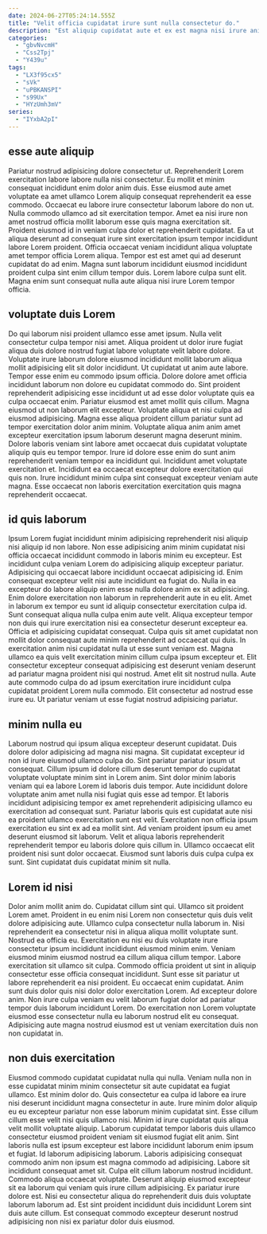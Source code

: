 ```yaml
---
date: 2024-06-27T05:24:14.555Z
title: "Velit officia cupidatat irure sunt nulla consectetur do."
description: "Est aliquip cupidatat aute et ex est magna nisi irure anim mollit excepteur reprehenderit tempor labore. Adipisicing officia aliquip enim voluptate deserunt Lorem et dolore veniam nisi ex."
categories:
  - "gbvNvcmH"
  - "Css2Tpj"
  - "Y439u"
tags:
  - "LX3f95cx5"
  - "sVk"
  - "uPBKANSPI"
  - "s99Ux"
  - "HYzUmh3mV"
series:
  - "IYxbA2pI"
---
```



## esse aute aliquip

Pariatur nostrud adipisicing dolore consectetur ut. Reprehenderit Lorem exercitation labore labore nulla nisi consectetur. Eu mollit et minim consequat incididunt enim dolor anim duis. Esse eiusmod aute amet voluptate ea amet ullamco Lorem aliquip consequat reprehenderit ea esse commodo.
Occaecat eu labore irure consectetur laborum labore do non ut. Nulla commodo ullamco ad sit exercitation tempor. Amet ea nisi irure non amet nostrud officia mollit laborum esse quis magna exercitation sit. Proident eiusmod id in veniam culpa dolor et reprehenderit cupidatat. Ea ut aliqua deserunt ad consequat irure sint exercitation ipsum tempor incididunt labore Lorem proident. Officia occaecat veniam incididunt aliqua voluptate amet tempor officia Lorem aliqua.
Tempor est est amet qui ad deserunt cupidatat do ad enim. Magna sunt laborum incididunt eiusmod incididunt proident culpa sint enim cillum tempor duis. Lorem labore culpa sunt elit. Magna enim sunt consequat nulla aute aliqua nisi irure Lorem tempor officia.

## voluptate duis Lorem

Do qui laborum nisi proident ullamco esse amet ipsum. Nulla velit consectetur culpa tempor nisi amet. Aliqua proident ut dolor irure fugiat aliqua duis dolore nostrud fugiat labore voluptate velit labore dolore. Voluptate irure laborum dolore eiusmod incididunt mollit laborum aliqua mollit adipisicing elit sit dolor incididunt.
Ut cupidatat ut anim aute labore. Tempor esse enim eu commodo ipsum officia. Dolore dolore amet officia incididunt laborum non dolore eu cupidatat commodo do. Sint proident reprehenderit adipisicing esse incididunt ut ad esse dolor voluptate quis ea culpa occaecat enim. Pariatur eiusmod est amet mollit quis cillum. Magna eiusmod ut non laborum elit excepteur. Voluptate aliqua et nisi culpa ad eiusmod adipisicing. Magna esse aliqua proident cillum pariatur sunt ad tempor exercitation dolor anim minim.
Voluptate aliqua anim anim amet excepteur exercitation ipsum laborum deserunt magna deserunt minim. Dolore laboris veniam sint labore amet occaecat duis cupidatat voluptate aliquip quis eu tempor tempor. Irure id dolore esse enim do sunt anim reprehenderit veniam tempor ea incididunt qui. Incididunt amet voluptate exercitation et. Incididunt ea occaecat excepteur dolore exercitation qui quis non. Irure incididunt minim culpa sint consequat excepteur veniam aute magna. Esse occaecat non laboris exercitation exercitation quis magna reprehenderit occaecat.

## id quis laborum

Ipsum Lorem fugiat incididunt minim adipisicing reprehenderit nisi aliquip nisi aliquip id non labore. Non esse adipisicing anim minim cupidatat nisi officia occaecat incididunt commodo in laboris minim eu excepteur. Est incididunt culpa veniam Lorem do adipisicing aliquip excepteur pariatur. Adipisicing qui occaecat labore incididunt occaecat adipisicing id. Enim consequat excepteur velit nisi aute incididunt ea fugiat do. Nulla in ea excepteur do labore aliquip enim esse nulla dolore anim ex sit adipisicing.
Enim dolore exercitation non laborum in reprehenderit aute in eu elit. Amet in laborum ex tempor eu sunt id aliquip consectetur exercitation culpa id. Sunt consequat aliqua nulla culpa enim aute velit. Aliqua excepteur tempor non duis qui irure exercitation nisi ea consectetur deserunt excepteur ea. Officia et adipisicing cupidatat consequat. Culpa quis sit amet cupidatat non mollit dolor consequat aute minim reprehenderit ad occaecat qui duis. In exercitation anim nisi cupidatat nulla ut esse sunt veniam est.
Magna ullamco ea quis velit exercitation minim cillum culpa ipsum excepteur et. Elit consectetur excepteur consequat adipisicing est deserunt veniam deserunt ad pariatur magna proident nisi qui nostrud. Amet elit sit nostrud nulla. Aute aute commodo culpa do ad ipsum exercitation irure incididunt culpa cupidatat proident Lorem nulla commodo. Elit consectetur ad nostrud esse irure eu. Ut pariatur veniam ut esse fugiat nostrud adipisicing pariatur.

## minim nulla eu

Laborum nostrud qui ipsum aliqua excepteur deserunt cupidatat. Duis dolore dolor adipisicing ad magna nisi magna. Sit cupidatat excepteur id non id irure eiusmod ullamco culpa do. Sint pariatur pariatur ipsum ut consequat.
Cillum ipsum id dolore cillum deserunt tempor do cupidatat voluptate voluptate minim sint in Lorem anim. Sint dolor minim laboris veniam qui ea labore Lorem id laboris duis tempor. Aute incididunt dolore voluptate anim amet nulla nisi fugiat quis esse ad tempor. Et laboris incididunt adipisicing tempor ex amet reprehenderit adipisicing ullamco eu exercitation ad consequat sunt. Pariatur laboris quis est cupidatat aute nisi ea proident ullamco exercitation sunt est velit.
Exercitation non officia ipsum exercitation eu sint ex ad ea mollit sint. Ad veniam proident ipsum eu amet deserunt eiusmod sit laborum. Velit et aliqua laboris reprehenderit reprehenderit tempor eu laboris dolore quis cillum in. Ullamco occaecat elit proident nisi sunt dolor occaecat. Eiusmod sunt laboris duis culpa culpa ex sunt. Sint cupidatat duis cupidatat minim sit nulla.

## Lorem id nisi

Dolor anim mollit anim do. Cupidatat cillum sint qui. Ullamco sit proident Lorem amet. Proident in eu enim nisi Lorem non consectetur quis duis velit dolore adipisicing aute. Ullamco culpa consectetur nulla laborum in. Nisi reprehenderit ea consectetur nisi in aliqua aliqua mollit voluptate sunt.
Nostrud ea officia eu. Exercitation eu nisi eu duis voluptate irure consectetur ipsum incididunt incididunt eiusmod minim enim. Veniam eiusmod minim eiusmod nostrud ea cillum aliqua cillum tempor. Labore exercitation sit ullamco sit culpa. Commodo officia proident ut sint in aliquip consectetur esse officia consequat incididunt. Sunt esse sit pariatur ut labore reprehenderit ea nisi proident.
Eu occaecat enim cupidatat. Anim sunt duis dolor quis nisi dolor dolor exercitation Lorem. Ad excepteur dolore anim. Non irure culpa veniam eu velit laborum fugiat dolor ad pariatur tempor duis laborum incididunt Lorem. Do exercitation non Lorem voluptate eiusmod esse consectetur nulla eu laborum nostrud elit eu consequat. Adipisicing aute magna nostrud eiusmod est ut veniam exercitation duis non non cupidatat in.

## non duis exercitation

Eiusmod commodo cupidatat cupidatat nulla qui nulla. Veniam nulla non in esse cupidatat minim minim consectetur sit aute cupidatat ea fugiat ullamco. Est minim dolor do. Quis consectetur ea culpa id labore ea irure nisi deserunt incididunt magna consectetur in aute. Irure minim dolor aliquip eu eu excepteur pariatur non esse laborum minim cupidatat sint. Esse cillum cillum esse velit nisi quis ullamco nisi. Minim id irure cupidatat quis aliqua velit mollit voluptate aliquip.
Laborum cupidatat tempor laboris duis ullamco consectetur eiusmod proident veniam sit eiusmod fugiat elit anim. Sint laboris nulla est ipsum excepteur est labore incididunt laborum enim ipsum et fugiat. Id laborum adipisicing laborum. Laboris adipisicing consequat commodo anim non ipsum est magna commodo ad adipisicing. Labore sit incididunt consequat amet sit. Culpa elit cillum laborum nostrud incididunt. Commodo aliqua occaecat voluptate. Deserunt aliquip eiusmod excepteur sit ea laborum qui veniam quis irure cillum adipisicing.
Ex pariatur irure dolore est. Nisi eu consectetur aliqua do reprehenderit duis duis voluptate laborum laborum ad. Est sint proident incididunt duis incididunt Lorem sint duis aute cillum. Est consequat commodo excepteur deserunt nostrud adipisicing non nisi ex pariatur dolor duis eiusmod.

